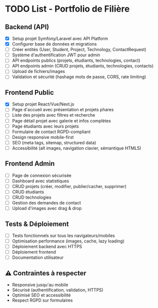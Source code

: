 # TODO List - Portfolio de Filière

## Backend (API)

- [x] Setup projet Symfony/Laravel avec API Platform
- [x] Configurer base de données et migrations
- [ ] Créer entités (User, Student, Project, Technology, ContactRequest)
- [ ] Système d'authentification JWT pour admin
- [ ] API endpoints publics (projets, étudiants, technologies, contact)
- [ ] API endpoints admin (CRUD projets, étudiants, technologies, contacts)
- [ ] Upload de fichiers/images
- [ ] Validation et sécurité (hashage mots de passe, CORS, rate limiting)

## Frontend Public

- [x] Setup projet React/Vue/Next.js
- [ ] Page d'accueil avec présentation et projets phares
- [ ] Liste des projets avec filtres et recherche
- [ ] Page détail projet avec galerie et infos complètes
- [ ] Page étudiants avec leurs projets
- [ ] Formulaire de contact RGPD-compliant
- [ ] Design responsive mobile-first
- [ ] SEO (meta tags, sitemap, structured data)
- [ ] Accessibilité (alt images, navigation clavier, sémantique HTML5)

## Frontend Admin

- [ ] Page de connexion sécurisée
- [ ] Dashboard avec statistiques
- [ ] CRUD projets (créer, modifier, publier/cacher, supprimer)
- [ ] CRUD étudiants
- [ ] CRUD technologies
- [ ] Gestion des demandes de contact
- [ ] Upload d'images avec drag & drop

## Tests & Déploiement

- [ ] Tests fonctionnels sur tous les navigateurs/mobiles
- [ ] Optimisation performance (images, cache, lazy loading)
- [ ] Déploiement backend avec HTTPS
- [ ] Déploiement frontend
- [ ] Documentation utilisateur

## ⚠️ Contraintes à respecter

- Responsive jusqu'au mobile
- Sécurisé (authentification, validation, HTTPS)
- Optimisé SEO et accessibilité
- Respect RGPD sur formulaires
